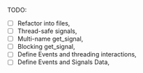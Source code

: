 TODO:
- [ ] Refactor into files,
- [ ] Thread-safe signals,
- [ ] Multi-name get_signal,
- [ ] Blocking get_signal,
- [ ] Define Events and threading interactions,
- [ ] Define Events and Signals Data,